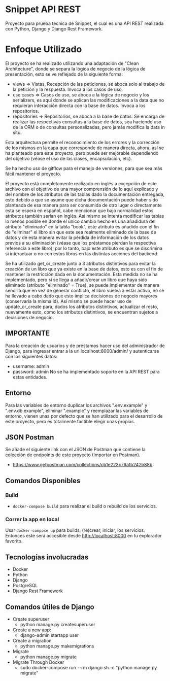 # Snippet API REST

Proyecto para prueba técnica de Snippet, el cual es una API REST realizada con Python,
Django y Django Rest Framework.

# Enfoque Utilizado

El proyecto se ha realizado utilizando una adaptación de "Clean Architecture", donde se separa
la lógica de negocio de la lógica de presentación, esto se ve reflejado de la siguiente forma:

- views => Vistas, Recepción de las peticiones, se aboca solo al trabajo de la petición y la respuesta. 
Invoca a los casos de uso.
- use cases => Casos de uso, se aboca a la lógica de negocio y los serializers, es aquí donde se aplican
las modificaciones a la data que no requieran interacción directa con la base de datos. Invoca a los repositorios.
- repositories => Repositorios, se aboca a la base de datos. Se encarga de realizar las respectivas consultas a
la base de datos, sea haciendo uso de la ORM o de consultas personalizadas, pero jamás modifica la data in situ.

Esta arquitectura permite el reconocimiento de los errores y la corrección de los mismos en la capa que corresponde
de manera directa, ahora, así se ha planteado para este proyecto, pero puede ser mejorable dependiendo del objetivo
(véase el uso de las clases, encapsulación, etc).

Se ha hecho uso de gitflow para el manejo de versiones, para que sea más fácil mantener el proyecto.

El proyecto está completamente realizado en inglés a excepción de este archivo con el
objetivo de una mayor comprensión de lo aquí explicado y del nombre de los
atributos de las tablas dado la documentación entregada, esto debido a que se asume que
dicha documentación puede haber sido planteada de esa manera para ser consumida de otro lugar
o directamente esta se espera en español, cabe mencionar que bajo normalidad estos atributos
también serían en inglés. Así mismo se intenta modificar las tablas lo menos posible en donde
el único cambio hecho es una añadidura del atributo "eliminado" en la tabla "book",
este atributo es añadido con el fin de "eliminar" el libro sin que este sea realmente eliminado
de la base de datos y de esta manera evitar la pérdida de información de los datos previos a su
eliminación (véase que los préstamos pierdan la respectiva referencia a este libro), por lo tanto,
bajo este atributo es que se discrimina si interactuar o no con estos libros en las distintas acciones
del backend.

Se ha utilizado get_or_create junto a 3 atributos distintivos para evitar la creación de un libro
que ya existe en la base de datos, esto es con el fin de mantener la restricción dada en la documentación.
Esta medida no se ha implementado, pero si se llega a añadir/crear un libro que haya sido eliminado
(atributo "eliminado" = True), se puede implementar de manera sencilla que en vez de generar conflicto, el libro vuelva 
a estar activo, no se ha llevado a cabo dado que esto implica decisiones de negocio mayores (conservaría la misma id).
Así mismo se puede hacer uso de update_or_create para, dados los atributos distintivos, actualizar el resto, nuevamente 
esto, como los atributos distintivos, se encuentran sujetos a decisiones de negocio.


## IMPORTANTE
Para la creación de usuarios y de préstamos hacer uso del administrador de Django, para ingresar entrar
a la url localhost:8000/admin/ y autenticarse con los siguientes datos:
- username: admin
- password: admin
No se ha implementado soporte en la API REST para estas entidades.


## Entorno

Para las variables de entorno duplicar los archivos ".env.example" y ".env.db.example", eliminar ".example" y reemplazar
las variables de entorno, vienen unas por defecto que se han utilizado para el desarrollo de este proyecto, pero es
totalmente factible elegir unas propias.

## JSON Postman

Se añade el siguiente link con el JSON de Postman que contiene la colección de endpoints
de este proyecto (Importar en Postman).

- https://www.getpostman.com/collections/cb1e223c76a1b242b88b

## Comandos Disponibles

### Build

- `docker-compose build` para realizar el build o rebuild de los servicios.

### Correr la app en local

Usar `docker-compose up` para builds, (re)crear, iniciar, los servicios.
Entonces este será accesible desde [http://localhost:8000](http://localhost:8000)
en tu explorador favorito.

## Tecnologías involucradas

- Docker
- Python
- Django
- PostgreSQL
- Django Rest Framework

## Comandos útiles de Django

- Create superuser
    - python manage.py createsuperuser
- Create a new app:
    - django-admin startapp user
- Create a migration
    - python manage.py makemigrations
- Migrate
    - python manage.py migrate
- Migrate Through Docker
    - sudo docker-compose run --rm django sh -c "python manage.py migrate"